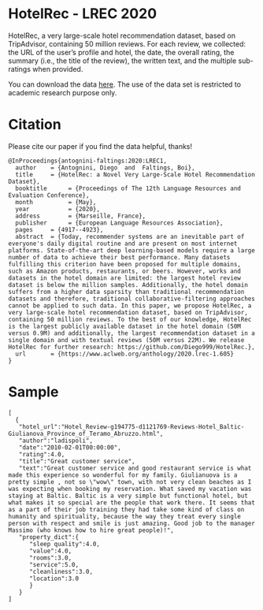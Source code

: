# HotelRec - LREC 2020

HotelRec, a very large-scale hotel recommendation dataset, based on TripAdvisor, containing 50 million reviews. For each review, we collected: the URL of the user’s profile and hotel, the date, the overall rating, the summary (i.e., the title of the review), the written text, and the multiple sub-ratings when
provided.

You can download the data [here](https://www.dropbox.com/s/ltr0010rhths2zi/Full_HotelRec.zip?dl=0). The use of the data set is restricted to academic research purpose only.

# Citation

Please cite our paper if you find the data helpful, thanks!

```
@InProceedings{antognini-faltings:2020:LREC1,
  author    = {Antognini, Diego  and  Faltings, Boi},
  title     = {HotelRec: a Novel Very Large-Scale Hotel Recommendation Dataset},
  booktitle      = {Proceedings of The 12th Language Resources and Evaluation Conference},
  month          = {May},
  year           = {2020},
  address        = {Marseille, France},
  publisher      = {European Language Resources Association},
  pages     = {4917--4923},
  abstract  = {Today, recommender systems are an inevitable part of everyone's daily digital routine and are present on most internet platforms. State-of-the-art deep learning-based models require a large number of data to achieve their best performance. Many datasets fulfilling this criterion have been proposed for multiple domains, such as Amazon products, restaurants, or beers. However, works and datasets in the hotel domain are limited: the largest hotel review dataset is below the million samples. Additionally, the hotel domain suffers from a higher data sparsity than traditional recommendation datasets and therefore, traditional collaborative-filtering approaches cannot be applied to such data. In this paper, we propose HotelRec, a very large-scale hotel recommendation dataset, based on TripAdvisor, containing 50 million reviews. To the best of our knowledge, HotelRec is the largest publicly available dataset in the hotel domain (50M versus 0.9M) and additionally, the largest recommendation dataset in a single domain and with textual reviews (50M versus 22M). We release HotelRec for further research: https://github.com/Diego999/HotelRec.},
  url       = {https://www.aclweb.org/anthology/2020.lrec-1.605}
}
```

# Sample

```
[
  {
   "hotel_url":"Hotel_Review-g194775-d1121769-Reviews-Hotel_Baltic-Giulianova_Province_of_Teramo_Abruzzo.html",
   "author":"ladispoli",
   "date":"2010-02-01T00:00:00",
   "rating":4.0,
   "title":"Great customer service",
   "text":"Great customer service and good restaurant service is what made this experience so wonderful for my family. Giulianuova is a pretty simple , not so \"wow\" town, with not very clean beaches as I was expecting when booking my reservation. What saved my vacation was staying at Baltic. Baltic is a very simple but functional hotel, but what makes it so special are the people that work there. It seems that as a part of their job training they had take some kind of class on humanity and spirituality, because the way they treat every single person with respect and smile is just amazing. Good job to the manager Massimo (who knows how to hire great people)!",
   "property_dict":{
      "sleep quality":4.0,
      "value":4.0,
      "rooms":3.0,
      "service":5.0,
      "cleanliness":3.0,
      "location":3.0
      }
   }
]
```
